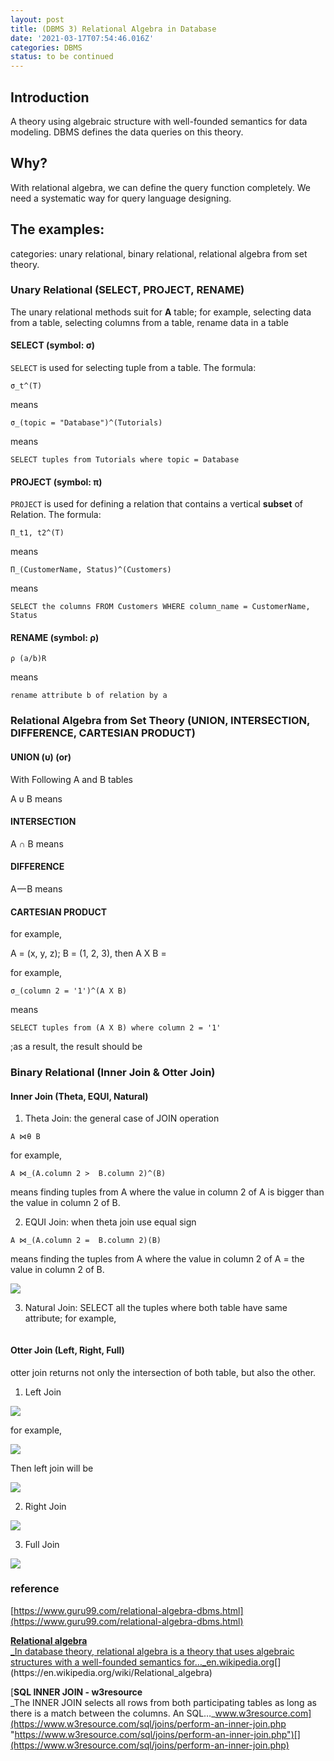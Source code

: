 ```yaml
---
layout: post
title: (DBMS 3) Relational Algebra in Database
date: '2021-03-17T07:54:46.016Z'
categories: DBMS
status: to be continued
---
```


## Introduction

A theory using algebraic structure with well-founded semantics for data modeling. DBMS defines the data queries on this theory.

## Why?

With relational algebra, we can define the query function completely. We need a systematic way for query language designing.

## The examples:

categories: unary relational, binary relational, relational algebra from set theory.

### Unary Relational (SELECT, PROJECT, RENAME)

The unary relational methods suit for **A** table; for example, selecting data from a table, selecting columns from a table, rename data in a table

#### SELECT (symbol: σ)

`SELECT` is used for selecting tuple from a table. The formula:
```
σ_t^(T)
```
means
```
σ_(topic = "Database")^(Tutorials)
```
means
```
SELECT tuples from Tutorials where topic = Database
```
#### PROJECT (symbol: π)

`PROJECT` is used for defining a relation that contains a vertical **subset** of Relation. The formula:
```
Π_t1, t2^(T)
```
means
```
Π_(CustomerName, Status)^(Customers)
```
means
```
SELECT the columns FROM Customers WHERE column_name = CustomerName, Status
```
#### RENAME (symbol: ρ)
```
ρ (a/b)R
```
means
```
rename attribute b of relation by a
```
### Relational Algebra from Set Theory (UNION, INTERSECTION, DIFFERENCE, CARTESIAN PRODUCT)

#### UNION (υ) (**or**)
With Following A and B tables
<img src="/assets/img/1__n7MDZgQbFzOy3GpkT4Nqfg.png" alt="">

A υ B means
<img src="/assets/img/1__2V4rsTtckQPSLHuMCKJMig.png" alt="">

#### INTERSECTION

A ∩ B means
<img src="/assets/img/1__Nz3RuX1h7Pd2rU4naGFcKw.png" alt="">

#### DIFFERENCE

A — B means
<img src="/assets/img/1__9baB1y__0Haqm33FieJuyRQ.png" alt="">

#### CARTESIAN PRODUCT

for example,

A = (x, y, z); B = (1, 2, 3), then A X B =
<img src="/assets/img/1__ZFU47Skd1nOI2Zp2Hy3YGw.png" alt="">

for example,
```
σ_(column 2 = '1')^(A X B)
```
means 
```
SELECT tuples from (A X B) where column 2 = '1'
```
;as a result, the result should be
<img src="/assets/img/1__cHWfh7Qcy765CRhhRxTe2w.png" alt="">

### Binary Relational (Inner Join & Otter Join)

#### Inner Join (Theta, EQUI, Natural)

1. Theta Join: the general case of JOIN operation
```
A ⋈θ B
```
for example,
```
A ⋈_(A.column 2 >  B.column 2)^(B)
```
means finding tuples from A where the value in column 2 of A is bigger than the value in column 2 of B.
<img src="/assets/img/1__uz5XWoYAQmEZXy1CWCTjtA.png" alt="">

2. EQUI Join: when theta join use equal sign
```
A ⋈_(A.column 2 =  B.column 2)(B)
```
means finding the tuples from A where the value in column 2 of A = the value in column 2 of B.

![](/Users/chenyongzhe/coding/practice_not_for_github/javascript_practice/medium-to-markdown/medium-export/posts/md_1623056197395/img/1__R__xEPO7HpukrcUJOH6ihdw.png)

3. Natural Join: SELECT all the tuples where both table have same attribute; for example,
<img src="/assets/img/1__zO5NTcl9igOHbeNVva__gUg.png" alt="">

#### Otter Join (Left, Right, Full)

otter join returns not only the intersection of both table, but also the other.

1.  Left Join

![](/Users/chenyongzhe/coding/practice_not_for_github/javascript_practice/medium-to-markdown/medium-export/posts/md_1623056197395/img/1__Pmx__LY1VFf__id6eym38MiQ.png)

for example,

![](/Users/chenyongzhe/coding/practice_not_for_github/javascript_practice/medium-to-markdown/medium-export/posts/md_1623056197395/img/1__iAePBfyy9k88lTBU3SbymA.png)

Then left join will be

![](/Users/chenyongzhe/coding/practice_not_for_github/javascript_practice/medium-to-markdown/medium-export/posts/md_1623056197395/img/1__ljglGmgIkK__Kqw4jCjbxPA.png)

2. Right Join

![](/Users/chenyongzhe/coding/practice_not_for_github/javascript_practice/medium-to-markdown/medium-export/posts/md_1623056197395/img/1__oScxW0M4fNNm3Wm2UDFwTg.png)

3. Full Join

![](/Users/chenyongzhe/coding/practice_not_for_github/javascript_practice/medium-to-markdown/medium-export/posts/md_1623056197395/img/1__V____gnF8tut4nOTVu1fgWAg.png)

### reference

[https://www.guru99.com/relational-algebra-dbms.html](https://www.guru99.com/relational-algebra-dbms.html)

[**Relational algebra**  
_In database theory, relational algebra is a theory that uses algebraic structures with a well-founded semantics for…_en.wikipedia.org](https://en.wikipedia.org/wiki/Relational_algebra "https://en.wikipedia.org/wiki/Relational_algebra")[](https://en.wikipedia.org/wiki/Relational_algebra)

[**SQL INNER JOIN - w3resource**  
_The INNER JOIN selects all rows from both participating tables as long as there is a match between the columns. An SQL…_www.w3resource.com](https://www.w3resource.com/sql/joins/perform-an-inner-join.php "https://www.w3resource.com/sql/joins/perform-an-inner-join.php")[](https://www.w3resource.com/sql/joins/perform-an-inner-join.php)